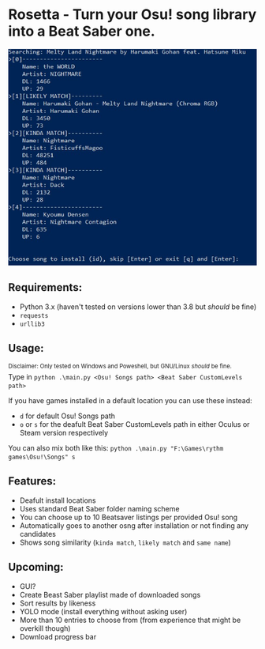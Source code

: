 # Rosetta - Turn your Osu! song library into a Beat Saber one.
![Example use](/screenshots/rosetta.jpg?raw=true "Optional Title")

## Requirements:
- Python 3.x (haven't tested on versions lower than 3.8 but *should* be fine)
- `requests`
- `urllib3`

## Usage:
<sup>Disclaimer: Only tested on Windows and Poweshell, but GNU/Linux *should* be fine.</sup>  
Type in `python .\main.py <Osu! Songs path> <Beat Saber CustomLevels path>`

If you have games installed in a default location you can use these instead:
- `d` for default Osu! Songs path
- `o` or `s` for the deafult Beat Saber CustomLevels path in either Oculus or Steam version respectively  

You can also mix both like this:
`python .\main.py "F:\Games\rythm games\Osu!\Songs" s`

## Features:
- Deafult install locations
- Uses standard Beat Saber folder naming scheme
- You can choose up to 10 Beatsaver listings per provided Osu! song
- Automatically goes to another osng after installation or not finding any candidates
- Shows song similarity (`kinda match`, `likely match` and `same name`)

## Upcoming:
- GUI?
- Create Beast Saber playlist made of downloaded songs
- Sort results by likeness
- YOLO mode (install everything without asking user)
- More than 10 entries to choose from (from experience that might be overkill though)
- Download progress bar
